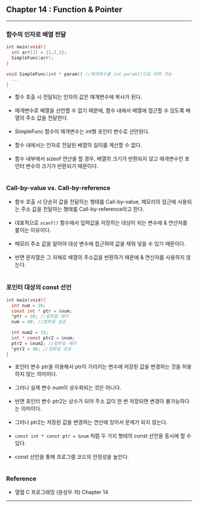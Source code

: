 Chapter 14 : Function & Pointer
-------------------------------

---

### 함수의 인자로 배열 전달<br>

```C
int main(void){
  int arr[3] = {1,2,3};
  SimpleFunc(arr);
}

void SimpleFunc(int * param){ //매개변수를 int param[]으로 대체 가능
  ...
}
```

-	함수 호출 시 전달되는 인자의 값은 매개변수에 복사가 된다.<br><br>
-	매개변수로 배열을 선언할 수 없기 때문에, 함수 내에서 배열에 접근할 수 있도록 배열의 주소 값을 전달한다.<br><br>
-	SimpleFunc 함수의 매개변수는 int형 포인터 변수로 선언된다.<br><br>
-	함수 내에서는 인자로 전달된 배열의 길이를 계산할 수 없다.<br><br>
-	함수 내부에서 sizeof 연산을 할 경우, 배열의 크기가 반환되지 않고 매개변수인 포인터 변수의 크기가 반환되기 때문이다.<br><br>

### Call-by-value vs. Call-by-reference<br>

-	함수 호출 시 단순히 값을 전달하는 형태를 Call-by-value, 메모리의 접근에 사용되는 주소 값을 전달하는 형태를 Call-by-reference라고 한다.<br><br>
-	대표적으로 `scanf()` 함수에서 입력값을 저장하는 대상이 되는 변수에 & 연산자를 붙이는 이유이다.<br><br>
-	메모리 주소 값을 알아야 대상 변수에 접근하여 값을 채워 넣을 수 있기 때문이다.<br><br>
-	반면 문자열은 그 자체로 배열의 주소값을 반환하기 때문에 & 연산자를 사용하지 않는다.<br><br>

### 포인터 대상의 const 선언<br>

```C
int main(void){
  int num = 20;
  const int * ptr = &num;
  *ptr = 30; //컴파일 에러
  num = 40; //컴파일 성공

  int num2 = 15;
  int * const ptr2 = &num;
  ptr2 = &num2; //컴파일 에러
  *ptr2 = 40; //컴파일 성공
}
```

-	포인터 변수 ptr을 이용해서 ptr이 가리키는 변수에 저장된 값을 변경하는 것을 허용하지 않는 의미이다.<br><br>
-	그러나 실제 변수 num이 상수화되는 것은 아니다.<br><br>
-	반면 포인터 변수 ptr2는 상수가 되어 주소 값이 한 번 저장되면 변경이 불가능하다는 의미이다.<br><br>
-	그러나 ptr2는 저장된 값을 변경하는 연산에 있어서 문제가 되지 않는다.<br><br>
-	`const int * const ptr = &num` 처럼 두 가지 형태의 const 선언을 동시에 할 수 있다.<br><br>
-	const 선언을 통해 프로그램 코드의 안정성을 높인다.<br><br>

### Reference<br>

-	열혈 C 프로그래밍 (윤성우 저) Chapter 14

---
